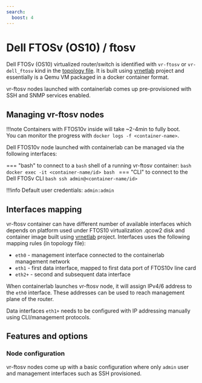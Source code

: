 ```yaml
---
search:
  boost: 4
---
```

# Dell FTOSv (OS10) / ftosv

Dell FTOSv (OS10) virtualized router/switch is identified with `vr-ftosv` or `vr-dell_ftosv` kind in the [topology file](../topo-def-file.md). It is built using [vrnetlab](../vrnetlab.md) project and essentially is a Qemu VM packaged in a docker container format.

vr-ftosv nodes launched with containerlab comes up pre-provisioned with SSH and SNMP services enabled.

## Managing vr-ftosv nodes

!!!note
    Containers with FTOS10v inside will take ~2-4min to fully boot.  
    You can monitor the progress with `docker logs -f <container-name>`.

Dell FTOS10v node launched with containerlab can be managed via the following interfaces:

=== "bash"
    to connect to a `bash` shell of a running vr-ftosv container:
    ```bash
    docker exec -it <container-name/id> bash
    ```
=== "CLI"
    to connect to the Dell FTOSv CLI
    ```bash
    ssh admin@<container-name/id>
    ```

!!!info
    Default user credentials: `admin:admin`

## Interfaces mapping
vr-ftosv container can have different number of available interfaces which depends on platform used under FTOS10 virtualization .qcow2 disk and container image built using [vrnetlab](../vrnetlab.md) project. Interfaces uses the following mapping rules (in topology file):

* `eth0` - management interface connected to the containerlab management network
* `eth1` - first data interface, mapped to first data port of FTOS10v line card
* `eth2+` - second and subsequent data interface

When containerlab launches vr-ftosv node, it will assign IPv4/6 address to the `eth0` interface. These addresses can be used to reach management plane of the router.

Data interfaces `eth1+` needs to be configured with IP addressing manually using CLI/management protocols.


## Features and options
### Node configuration
vr-ftosv nodes come up with a basic configuration where only `admin` user and management interfaces such as SSH provisioned.
